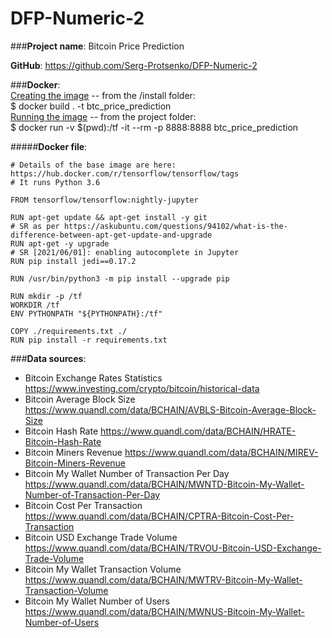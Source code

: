 # DFP-Numeric-2

###**Project name**: Bitcoin Price Prediction

**GitHub**: https://github.com/Serg-Protsenko/DFP-Numeric-2

###**Docker**: <br>
<u>Creating the image</u> -- from the /install folder:<br>
$ docker build . -t btc_price_prediction <br>
<u>Running the image</u> -- from the project folder:<br> 
$ docker run -v $(pwd):/tf -it --rm -p 8888:8888 btc_price_prediction

#####**Docker file**:
```commandline
# Details of the base image are here: https://hub.docker.com/r/tensorflow/tensorflow/tags
# It runs Python 3.6

FROM tensorflow/tensorflow:nightly-jupyter

RUN apt-get update && apt-get install -y git
# SR as per https://askubuntu.com/questions/94102/what-is-the-difference-between-apt-get-update-and-upgrade
RUN apt-get -y upgrade 
# SR [2021/06/01]: enabling autocomplete in Jupyter
RUN pip install jedi==0.17.2 

RUN /usr/bin/python3 -m pip install --upgrade pip

RUN mkdir -p /tf
WORKDIR /tf
ENV PYTHONPATH "${PYTHONPATH}:/tf"

COPY ./requirements.txt ./
RUN pip install -r requirements.txt
```

###**Data sources**: <br>
* Bitcoin Exchange Rates Statistics https://www.investing.com/crypto/bitcoin/historical-data
* Bitcoin Average Block Size https://www.quandl.com/data/BCHAIN/AVBLS-Bitcoin-Average-Block-Size
* Bitcoin Hash Rate https://www.quandl.com/data/BCHAIN/HRATE-Bitcoin-Hash-Rate 
* Bitcoin Miners Revenue https://www.quandl.com/data/BCHAIN/MIREV-Bitcoin-Miners-Revenue 
* Bitcoin My Wallet Number of Transaction Per Day https://www.quandl.com/data/BCHAIN/MWNTD-Bitcoin-My-Wallet-Number-of-Transaction-Per-Day
* Bitcoin Cost Per Transaction https://www.quandl.com/data/BCHAIN/CPTRA-Bitcoin-Cost-Per-Transaction
* Bitcoin USD Exchange Trade Volume https://www.quandl.com/data/BCHAIN/TRVOU-Bitcoin-USD-Exchange-Trade-Volume
* Bitcoin My Wallet Transaction Volume https://www.quandl.com/data/BCHAIN/MWTRV-Bitcoin-My-Wallet-Transaction-Volume
* Bitcoin My Wallet Number of Users https://www.quandl.com/data/BCHAIN/MWNUS-Bitcoin-My-Wallet-Number-of-Users